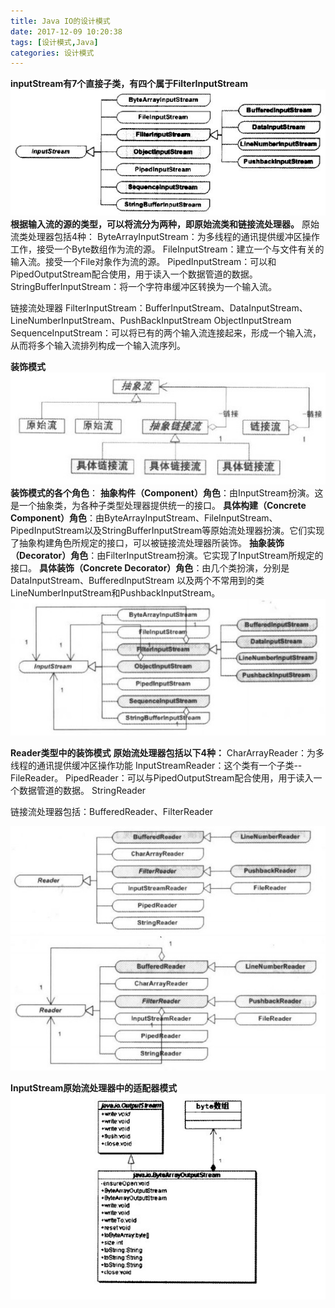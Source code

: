 ```yaml
---
title: Java IO的设计模式
date: 2017-12-09 10:20:38
tags: [设计模式,Java]
categories: 设计模式
---
```

**inputStream有7个直接子类，有四个属于FilterInputStream**
![Java](img/JavaIO_01.png)
**根据输入流的源的类型，可以将流分为两种，即原始流类和链接流处理器。**
原始流类处理器包括4种：
ByteArrayInputStream：为多线程的通讯提供缓冲区操作工作，接受一个Byte数组作为流的源。
FileInputStream：建立一个与文件有关的输入流。接受一个File对象作为流的源。
PipedInputStream：可以和PipedOutputStream配合使用，用于读入一个数据管道的数据。
StringBufferInputStream：将一个字符串缓冲区转换为一个输入流。

链接流处理器
FilterInputStream：BufferInputStream、DataInputStream、LineNumberInputStream、PushBackInputStream
ObjectInputStream
SequenceInputStream：可以将已有的两个输入流连接起来，形成一个输入流，从而将多个输入流排列构成一个输入流序列。

**装饰模式**
![Java](img/JavaIO_02.png)
**装饰模式的各个角色**：
**抽象构件（Component）角色**：由InputStream扮演。这是一个抽象类，为各种子类型处理器提供统一的接口。
**具体构建（Concrete Component）角色**：由ByteArrayInputStream、FileInputStream、PipedInputStream以及StringBufferInputStream等原始流处理器扮演。它们实现了抽象构建角色所规定的接口，可以被链接流处理器所装饰。
**抽象装饰（Decorator）角色**：由FilterInputStream扮演。它实现了InputStream所规定的接口。
**具体装饰（Concrete Decorator）角色**：由几个类扮演，分别是DataInputStream、BufferedInputStream 以及两个不常用到的类LineNumberInputStream和PushbackInputStream。
![Java](img/JavaIO_03.png)

**Reader类型中的装饰模式**
**原始流处理器包括以下4种：**
CharArrayReader：为多线程的通讯提供缓冲区操作功能
InputStreamReader：这个类有一个子类--FileReader。
PipedReader：可以与PipedOutputStream配合使用，用于读入一个数据管道的数据。
StringReader

链接流处理器包括：BufferedReader、FilterReader

![Java](img/JavaIO_04.png)
![Java](img/JavaIO_05.png)

**InputStream原始流处理器中的适配器模式**
![Java](img/JavaIO_06.png)